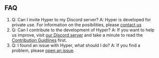 ## FAQ
1. 
    Q: Can I invite Hyper to my Discord server?
    A: Hyper is developed for private use. For information on the posibilities, please [contact us](mailto:info@fluxpuck.com)
3. 
    Q: Can I contribute to the development of Hyper?
    A: If you want to help us improve, visit [our Discord server](https://discord.com/) and take a minute to read the [Contribution Guidlines](https://github.com) first.
2. 
    Q: I found an issue with Hyper, what should I do?
    A: If you find a problem, please [open an issue](https://github.com).
